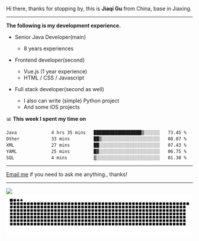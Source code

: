 Hi there, thanks for stopping by, this is **Jiaqi Gu** from China, base in Jiaxing.

---

**The following is my development experience.**

- Senior Java Developer(main)
  - 8 years experiences

- Frontend developer(second)
  - Vue.js (1 year experience)
  - HTML / CSS / Javascript
  
- Full stack developer(second as well)
  - I also can write (simple) Python project
  - And some iOS projects

📊 **This week I spent my time on**
<!--START_SECTION:waka-->

```txt
Java             4 hrs 35 mins   ██████████████████▒░░░░░░   73.45 %
Other            33 mins         ██▒░░░░░░░░░░░░░░░░░░░░░░   08.87 %
XML              27 mins         ██░░░░░░░░░░░░░░░░░░░░░░░   07.43 %
YAML             25 mins         █▓░░░░░░░░░░░░░░░░░░░░░░░   06.75 %
SQL              4 mins          ▒░░░░░░░░░░░░░░░░░░░░░░░░   01.30 %
```

<!--END_SECTION:waka-->

---

[Email me](mailto:htk2klwgr@mozmail.com?subject=Hiring_from_GitHub) if you need to ask me anything., thanks!

---

![]( https://visitor-badge.glitch.me/badge?page_id=githubgujiaqi)
![]( https://github.com/droid-Q/droid-Q/raw/output/github-contribution-grid-snake.svg#gh-dark-mode-only)
